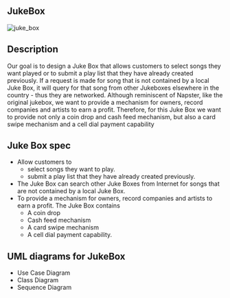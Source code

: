 ## JukeBox
 ![juke_box](https://user-images.githubusercontent.com/81066837/137591305-2e23050b-9473-46ff-a101-60f7ee12e509.jpg)

## Description
Our goal is to design a Juke Box that allows customers to select songs they want played or to submit a play list that they have already created previously. If a request is made for song that is not contained by a local Juke Box, it will query for that song from other Jukeboxes elsewhere in the country - thus they are networked. Although reminiscent of Napster, like the original jukebox, we want to provide a mechanism for owners, record companies and artists to earn a profit. Therefore, for this Juke Box we want to provide not only a coin drop and cash feed mechanism, but also a card swipe mechanism and a cell dial payment capability

## Juke Box spec
  * Allow customers to
    * select songs they want to play.
    * submit a play list that they have already created previously.
  * The Juke Box can search other Juke Boxes from Internet for songs that are not contained by a local Juke Box.
  * To provide a mechanism for owners, record companies and artists to earn a profit. The Juke Box contains
    * A coin drop
    * Cash feed mechanism
    * A card swipe mechanism
    * A cell dial payment capability.

## UML diagrams for JukeBox
   * Use Case Diagram
   * Class Diagram
   * Sequence Diagram

